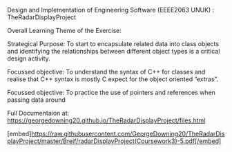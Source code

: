 Design and Implementation of Engineering Software (EEEE2063 UNUK) : TheRadarDisplayProject

Overall Learning Theme of the Exercise:

Strategical Purpose: To start to encapsulate related data into class objects and identifying the
relationships between different object types is a critical design activity.

Focussed objective: To understand the syntax of C++ for classes and realise that C++ syntax is mostly
C expect for the object oriented “extras”.

Focussed objective: To practice the use of pointers and references when passing data around

Full Documentaion at: https://georgedowning20.github.io/TheRadarDisplayProject/files.html

[embed]https://raw.githubusercontent.com/GeorgeDowning20/TheRadarDisplayProject/master/Breif/radarDisplayProject(Coursework3)-5.pdf[/embed]

